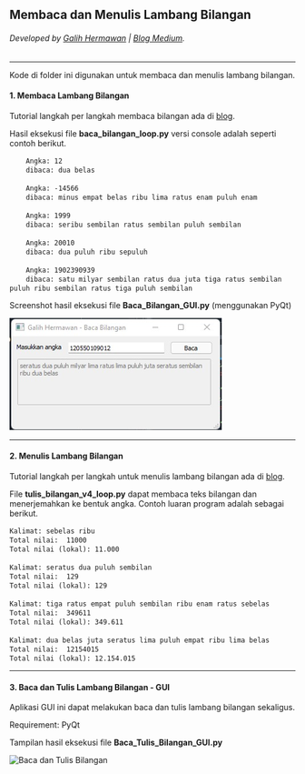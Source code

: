 ## Membaca dan Menulis Lambang Bilangan
###### Developed by [Galih Hermawan](https://galih.eu) | [Blog Medium](https://masgalih.medium.com).
---

Kode di folder ini digunakan untuk membaca dan menulis lambang bilangan. 

#### 1. Membaca Lambang Bilangan
Tutorial langkah per langkah membaca bilangan ada di [blog](https://masgalih.medium.com/membaca-lambang-bilangan-dalam-python-secara-bertahap-be50279d8538).

Hasil eksekusi file **baca_bilangan_loop.py** versi console adalah seperti contoh berikut.

```
	Angka: 12
	dibaca: dua belas

	Angka: -14566
	dibaca: minus empat belas ribu lima ratus enam puluh enam

	Angka: 1999
	dibaca: seribu sembilan ratus sembilan puluh sembilan

	Angka: 20010
	dibaca: dua puluh ribu sepuluh

	Angka: 1902390939
	dibaca: satu milyar sembilan ratus dua juta tiga ratus sembilan puluh ribu sembilan ratus tiga puluh sembilan

```

Screenshot hasil eksekusi file **Baca_Bilangan_GUI.py** (menggunakan PyQt)

![Baca Bilangan](gambar_baca_bilangan.jpg)

---

#### 2. Menulis Lambang Bilangan

Tutorial langkah per langkah untuk menulis lambang bilangan ada di [blog](https://masgalih.medium.com/menerjemahkan-teks-bilangan-dalam-python-untuk-pemula-416b3e645e68).

File **tulis_bilangan_v4_loop.py** dapat membaca teks bilangan dan menerjemahkan ke bentuk angka.
Contoh luaran program adalah sebagai berikut.
```
Kalimat: sebelas ribu
Total nilai:  11000
Total nilai (lokal): 11.000

Kalimat: seratus dua puluh sembilan
Total nilai:  129
Total nilai (lokal): 129

Kalimat: tiga ratus empat puluh sembilan ribu enam ratus sebelas
Total nilai:  349611
Total nilai (lokal): 349.611

Kalimat: dua belas juta seratus lima puluh empat ribu lima belas
Total nilai:  12154015
Total nilai (lokal): 12.154.015
```
---

#### 3. Baca dan Tulis Lambang Bilangan - GUI

Aplikasi GUI ini dapat melakukan baca dan tulis lambang bilangan sekaligus.

Requirement: PyQt

Tampilan hasil eksekusi file **Baca_Tulis_Bilangan_GUI.py** 

![Baca dan Tulis Bilangan](baca_tulis.gif)

